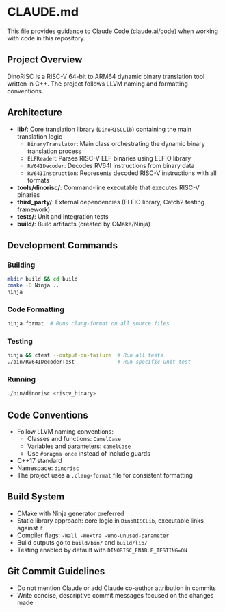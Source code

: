 # CLAUDE.md

This file provides guidance to Claude Code (claude.ai/code) when working with code in this repository.

## Project Overview

DinoRISC is a RISC-V 64-bit to ARM64 dynamic binary translation tool written in C++. The project follows LLVM naming and formatting conventions.

## Architecture

- **lib/**: Core translation library (`DinoRISCLib`) containing the main translation logic
  - `BinaryTranslator`: Main class orchestrating the dynamic binary translation process
  - `ELFReader`: Parses RISC-V ELF binaries using ELFIO library
  - `RV64IDecoder`: Decodes RV64I instructions from binary data
  - `RV64IInstruction`: Represents decoded RISC-V instructions with all formats
- **tools/dinorisc/**: Command-line executable that executes RISC-V binaries
- **third_party/**: External dependencies (ELFIO library, Catch2 testing framework)
- **tests/**: Unit and integration tests
- **build/**: Build artifacts (created by CMake/Ninja)

## Development Commands

### Building
```bash
mkdir build && cd build
cmake -G Ninja ..
ninja
```

### Code Formatting
```bash
ninja format  # Runs clang-format on all source files
```

### Testing
```bash
ninja && ctest --output-on-failure  # Run all tests
./bin/RV64IDecoderTest              # Run specific unit test
```

### Running
```bash
./bin/dinorisc <riscv_binary>
```

## Code Conventions

- Follow LLVM naming conventions:
  - Classes and functions: `CamelCase` 
  - Variables and parameters: `camelCase`
  - Use `#pragma once` instead of include guards
- C++17 standard
- Namespace: `dinorisc`
- The project uses a `.clang-format` file for consistent formatting

## Build System

- CMake with Ninja generator preferred
- Static library approach: core logic in `DinoRISCLib`, executable links against it
- Compiler flags: `-Wall -Wextra -Wno-unused-parameter`
- Build outputs go to `build/bin/` and `build/lib/`
- Testing enabled by default with `DINORISC_ENABLE_TESTING=ON`

## Git Commit Guidelines

- Do not mention Claude or add Claude co-author attribution in commits
- Write concise, descriptive commit messages focused on the changes made